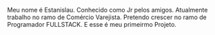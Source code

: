 Meu nome é Estanislau.
Conhecido como Jr pelos amigos.
Atualmente trabalho no ramo de Comércio Varejista.
Pretendo crescer no ramo de Programador FULLSTACK.
E esse é meu primeirmo Projeto.


